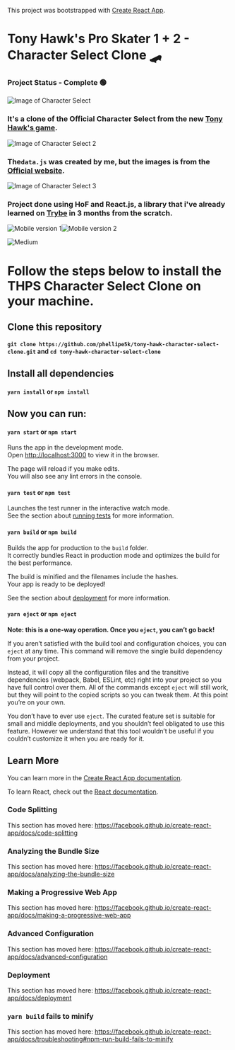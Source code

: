 This project was bootstrapped with [Create React App](https://github.com/facebook/create-react-app).

# Tony Hawk's Pro Skater 1 + 2 - Character Select Clone :skateboard:

### Project Status - Complete :green_circle:

![Image of Character Select](https://github.com/phellipe5k/tony-hawk-character-select-clone/blob/master/Captura%20de%20tela%20de%202020-09-16%2023-28-47.png)

### It's a clone of the Official Character Select from the new [Tony Hawk's game](https://www.tonyhawkthegame.com/br/pt/buy?cid=pgo_thpslaunch_kwthps_61701449_br).

![Image of Character Select 2](https://github.com/phellipe5k/tony-hawk-character-select-clone/blob/master/Captura%20de%20tela%20de%202020-09-16%2023-29-05.png)

### The`data.js` was created by me, but the images is from the [Official website](https://www.tonyhawkthegame.com/br/pt/buy?cid=pgo_thpslaunch_kwthps_61701449_br).

![Image of Character Select 3](https://github.com/phellipe5k/tony-hawk-character-select-clone/blob/master/Captura%20de%20tela%20de%202020-09-16%2023-23-48.png)

### Project done using HoF and React.js, a library that i've already learned on [Trybe](https://www.betrybe.com/) in 3 months from the scratch.

![Mobile version 1](https://github.com/phellipe5k/tony-hawk-character-select-clone/blob/master/mobile1.png)![Mobile version 2](https://github.com/phellipe5k/tony-hawk-character-select-clone/blob/master/mobile2.png)

![Medium ](https://github.com/phellipe5k/tony-hawk-character-select-clone/blob/master/medium.png)

# Follow the steps below to install the THPS Character Select Clone on your machine.

## Clone this repository
#### `git clone https://github.com/phellipe5k/tony-hawk-character-select-clone.git` and `cd tony-hawk-character-select-clone`

## Install all dependencies
#### `yarn install` or `npm install`

## Now you can run:
#### `yarn start` or `npm start`

Runs the app in the development mode.<br />
Open [http://localhost:3000](http://localhost:3000) to view it in the browser.

The page will reload if you make edits.<br />
You will also see any lint errors in the console.

#### `yarn test` or `npm test`

Launches the test runner in the interactive watch mode.<br />
See the section about [running tests](https://facebook.github.io/create-react-app/docs/running-tests) for more information.

#### `yarn build` or `npm build`

Builds the app for production to the `build` folder.<br />
It correctly bundles React in production mode and optimizes the build for the best performance.

The build is minified and the filenames include the hashes.<br />
Your app is ready to be deployed!

See the section about [deployment](https://facebook.github.io/create-react-app/docs/deployment) for more information.

#### `yarn eject` or `npm eject`

**Note: this is a one-way operation. Once you `eject`, you can’t go back!**

If you aren’t satisfied with the build tool and configuration choices, you can `eject` at any time. This command will remove the single build dependency from your project.

Instead, it will copy all the configuration files and the transitive dependencies (webpack, Babel, ESLint, etc) right into your project so you have full control over them. All of the commands except `eject` will still work, but they will point to the copied scripts so you can tweak them. At this point you’re on your own.

You don’t have to ever use `eject`. The curated feature set is suitable for small and middle deployments, and you shouldn’t feel obligated to use this feature. However we understand that this tool wouldn’t be useful if you couldn’t customize it when you are ready for it.

## Learn More

You can learn more in the [Create React App documentation](https://facebook.github.io/create-react-app/docs/getting-started).

To learn React, check out the [React documentation](https://reactjs.org/).

### Code Splitting

This section has moved here: https://facebook.github.io/create-react-app/docs/code-splitting

### Analyzing the Bundle Size

This section has moved here: https://facebook.github.io/create-react-app/docs/analyzing-the-bundle-size

### Making a Progressive Web App

This section has moved here: https://facebook.github.io/create-react-app/docs/making-a-progressive-web-app

### Advanced Configuration

This section has moved here: https://facebook.github.io/create-react-app/docs/advanced-configuration

### Deployment

This section has moved here: https://facebook.github.io/create-react-app/docs/deployment

### `yarn build` fails to minify

This section has moved here: https://facebook.github.io/create-react-app/docs/troubleshooting#npm-run-build-fails-to-minify
